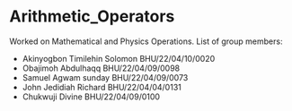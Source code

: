 # Arithmetic_Operators
Worked on Mathematical and Physics Operations.
List of group members:
 - Akinyogbon Timilehin Solomon BHU/22/04/10/0020
 - Obajimoh Abdulhaqq BHU/22/04/09/0098
 - Samuel Agwam sunday BHU/22/04/09/0073
 - John Jedidiah Richard BHU/22/04/04/0131
 - Chukwuji Divine BHU/22/04/09/0100 
